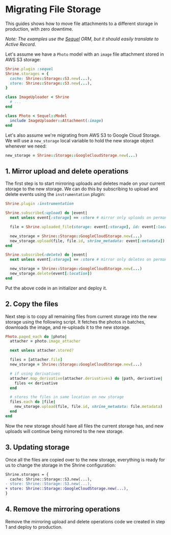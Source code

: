 # Migrating File Storage

This guides shows how to move file attachments to a different storage in 
production, with zero downtime.

_Note: The examples use the [Sequel] ORM, but it should easily translate to
Active Record._

Let's assume we have a `Photo` model with an `image` file attachment stored
in AWS S3 storage:

```rb
Shrine.plugin :sequel
Shrine.storages = {
  cache: Shrine::Storage::S3.new(...),
  store: Shrine::Storage::S3.new(...),
}
```
```rb
class ImageUploader < Shrine
  # ...
end
```
```rb
class Photo < Sequel::Model
  include ImageUploader::Attachment(:image)
end
```

Let's also assume we're migrating from AWS S3 to Google Cloud Storage. We will use
a `new_storage` local variable to hold the new storage object whenever we need:

```rb
new_storage = Shrine::Storage::GoogleCloudStorage.new(...)
```

## 1. Mirror upload and delete operations

The first step is to start mirroring uploads and deletes made on your current
storage to the new storage. We can do this by subscribing to upload and delete
events using the `instrumentation` plugin:

```rb
Shrine.plugin :instrumentation

Shrine.subscribe(:upload) do |event|
  next unless event[:storage] == :store # mirror only uploads on permanent storage

  file = Shrine.uploaded_file(storage: event[:storage], id: event[:location])

  new_storage = Shrine::Storage::GoogleCloudStorage.new(...)
  new_storage.upload(file, file.id, shrine_metadata: event[:metadata])
end

Shrine.subscribe(:delete) do |event|
  next unless event[:storage] == :store # mirror only deletes on permanent storage

  new_storage = Shrine::Storage::GoogleCloudStorage.new(...)
  new_storage.delete(event[:location])
end
```

Put the above code in an initializer and deploy it.

## 2. Copy the files

Next step is to copy all remaining files from current storage into the new
storage using the following script. It fetches the photos in batches, downloads 
the image, and re-uploads it to the new storage. 

```rb
Photo.paged_each do |photo|
  attacher = photo.image_attacher

  next unless attacher.stored?

  files = [attacher.file]
  new_storage = Shrine::Storage::GoogleCloudStorage.new(...)

  # if using derivatives
  attacher.map_derivative(attacher.derivatives) do |path, derivative|
    files << derivative
  end

  # stores the files in same location on new storage
  files.each do |file|
    new_storage.upload(file, file.id, shrine_metadata: file.metadata)
  end
end
```

Now the new storage should have all files the current storage has, and new
uploads will continue being mirrored to the new storage.

## 3. Updating storage

Once all the files are copied over to the new storage, everything is ready 
for us to change the storage in the Shrine configuration:

```diff
Shrine.storages = {
  cache: Shrine::Storage::S3.new(...),
- store: Shrine::Storage::S3.new(...),
+ store: Shrine::Storage::GoogleCloudStorage.new(...),
}
```

## 4. Remove the mirroring operations

Remove the mirroring upload and delete operations code we created in step 1 
and deploy to production.

[Sequel]: http://sequel.jeremyevans.net/
